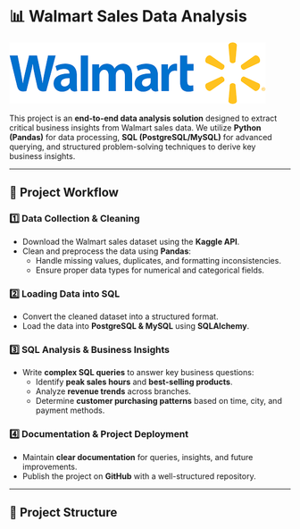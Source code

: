 # 📊 Walmart Sales Data Analysis

![Project Banner](https://github.com/Diganta404/walmart-data-exploration/blob/main/home.png)

This project is an **end-to-end data analysis solution** designed to extract critical business insights from Walmart sales data. We utilize **Python (Pandas)** for data processing, **SQL (PostgreSQL/MySQL)** for advanced querying, and structured problem-solving techniques to derive key business insights. 

---

## 🚀 Project Workflow

### **1️⃣ Data Collection & Cleaning**
- Download the Walmart sales dataset using the **Kaggle API**.
- Clean and preprocess the data using **Pandas**:
  - Handle missing values, duplicates, and formatting inconsistencies.
  - Ensure proper data types for numerical and categorical fields.

### **2️⃣ Loading Data into SQL**
- Convert the cleaned dataset into a structured format.
- Load the data into **PostgreSQL & MySQL** using **SQLAlchemy**.

### **3️⃣ SQL Analysis & Business Insights**
- Write **complex SQL queries** to answer key business questions:
  - Identify **peak sales hours** and **best-selling products**.
  - Analyze **revenue trends** across branches.
  - Determine **customer purchasing patterns** based on time, city, and payment methods.

### **4️⃣ Documentation & Project Deployment**
- Maintain **clear documentation** for queries, insights, and future improvements.
- Publish the project on **GitHub** with a well-structured repository.

---

## 📂 Project Structure

